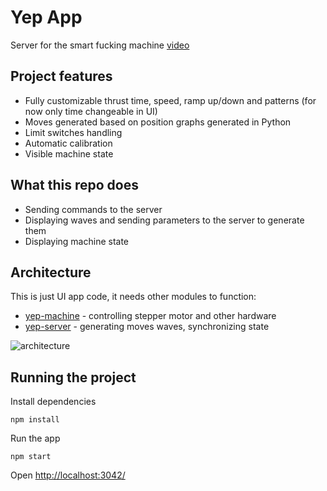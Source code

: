 # Yep App

Server for the smart fucking machine [video](https://twitter.com/yepdev_/status/1321421143283294208)

## Project features

- Fully customizable thrust time, speed, ramp up/down and patterns (for now only time changeable in UI)
- Moves generated based on position graphs generated in Python
- Limit switches handling
- Automatic calibration
- Visible machine state

## What this repo does

- Sending commands to the server
- Displaying waves and sending parameters to the server to generate them
- Displaying machine state

## Architecture

This is just UI app code, it needs other modules to function:

- [yep-machine](https://github.com/yep-dev/yep-machine) - controlling stepper motor and other hardware
- [yep-server](https://github.com/yep-dev/yep-app) - generating moves waves, synchronizing state

![architecture](https://github.com/yep-dev/yep-machine/blob/master/docs/architecture.png?raw=true)


## Running the project

Install dependencies
```
npm install
```

Run the app
```
npm start
```

Open [http://localhost:3042/](http://localhost:3042/)
